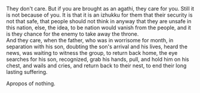 They don't care. But if you are brought as an agathi, they care for you. Still it is not because of you. It is that it is an izhukku for them that their security is not that safe, that people should not think in anyway that they are unsafe in this nation, else, the idea, to be nation would vanish from the people, and it is they chance for the enemy to take away the throne.  
And they care, when the father, who was in worrisome for month, in separation with his son, doubting the son's arrival and his lives, heard the news, was waiting to witness the group, to return back home, the eye searches for his son, recognized, grab his hands, pull, and hold him on his chest, and wails and cries, and return back to their nest, to end their long lasting suffering. 

Apropos of nothing.
